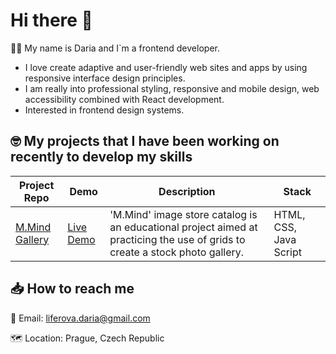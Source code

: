 <!--
**dliferova/dliferova** is a ✨ _special_ ✨ repository because its `README.md` (this file) appears on your GitHub profile.
-->

# Hi there 👋

:woman_technologist: My name is Daria and I`m a frontend developer.

+ I love create adaptive and user-friendly web sites and apps by using responsive interface design principles.
+ I am really into professional styling, responsive and mobile design, web accessibility combined with React development.
+ Interested in frontend design systems.

## :nerd_face: My projects that I have been working on recently to develop my skills
| Project Repo | Demo | Description | Stack
| -- | -- | -- | -- |
| [M.Mind Gallery](https://github.com/dliferova/advanced-grid-case) | [Live Demo](https://main--tubular-hamster-122d12.netlify.app) | 'M.Mind' image store catalog is an educational project aimed at practicing the use of grids to create a stock photo gallery. | HTML, CSS, Java Script




## :inbox_tray: How to reach me

:email: Email: liferova.daria@gmail.com

:world_map: Location: Prague, Сzech Republic
